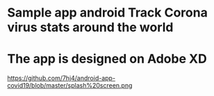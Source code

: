 # Sample app android Track Corona virus stats around the world
# The app is designed on Adobe XD 

https://github.com/7hj4/android-app-covid19/blob/master/splash%20screen.png
